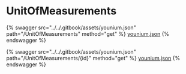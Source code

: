 # UnitOfMeasurements

{% swagger src="../../.gitbook/assets/younium.json" path="/UnitOfMeasurements" method="get" %}
[younium.json](../../.gitbook/assets/younium.json)
{% endswagger %}

{% swagger src="../../.gitbook/assets/younium.json" path="/UnitOfMeasurements/{id}" method="get" %}
[younium.json](../../.gitbook/assets/younium.json)
{% endswagger %}
